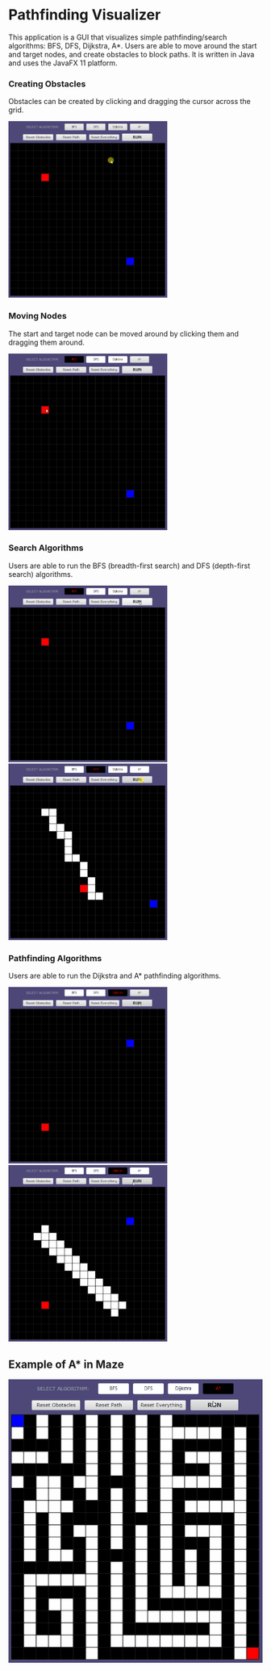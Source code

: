 # Pathfinding Visualizer
This application is a GUI that visualizes simple pathfinding/search algorithms: BFS, DFS, Dijkstra, A*. Users are able to move around the start and target nodes, and create obstacles to block paths. It is written in Java and uses the JavaFX 11 platform.

### Creating Obstacles
Obstacles can be created by clicking and dragging the cursor across the grid.

<img src="src/PathfindingVisualizerFX/demonstration/obstacle.gif" width="315" height="350" alt="Creating obstacles" />

### Moving Nodes
The start and target node can be moved around by clicking them and dragging them around.

<img src="src/PathfindingVisualizerFX/demonstration/moveNode.gif" width="315" height="350" alt="Moving nodes" />

### Search Algorithms
Users are able to run the BFS (breadth-first search) and DFS (depth-first search) algorithms.

<img src="src/PathfindingVisualizerFX/demonstration/search.gif" width="315" height="350" alt="Search algorithms" />
<img src="src/PathfindingVisualizerFX/demonstration/searchBlocked.gif" width="315" height="350" alt="Search algorithms with obstacles" />

### Pathfinding Algorithms
Users are able to run the Dijkstra and A* pathfinding algorithms.

<img src="src/PathfindingVisualizerFX/demonstration/pathfinding.gif" width="315" height="350" alt="Pathfinding algorithms" />
<img src="src/PathfindingVisualizerFX/demonstration/pathfindingBlocked.gif" width="315" height="350" alt="Pathfinding algorithms with obstacles" />

## Example of A* in Maze

![Example of A* Algorithm](src/PathfindingVisualizerFX/demonstration/aStar.gif)
